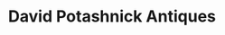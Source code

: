 ---
title: "David Potashnick Antiques"
url: /coulsdon/david-potashnick-antiques/
shop: Antiquitäten
---